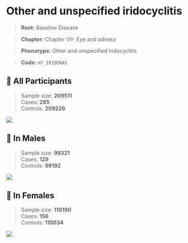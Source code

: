 # Other and unspecified iridocyclitis

> **Root:** Baseline Disease  

> **Chapter:** Chapter VII- Eye and adnexa  

> **Phenotype:** Other and unspecified iridocyclitis  

> **Code:** `H7_IRIDONAS`

## 🧪 All Participants  
> Sample size: **209511**  
> Cases: **285**  
> Controls: **209226**
<img src="/Disease/Figures/ALL/Incidence/H7_IRIDONAS.png"/>
<CsvTable src="/Disease/Data/ALL/Incidence/COX_H7_IRIDONAS.csv" label="🔍 View full results" />

## 👨 In Males  
> Sample size: **99321**  
> Cases: **129**  
> Controls: **99192**
<img src="/Disease/Figures/Male/Incidence/H7_IRIDONAS.png"/>
<CsvTable src="/Disease/Data/Male/Incidence/COX_H7_IRIDONAS.csv" label="🔍 View full results" />

## 👩 In Females  
> Sample size: **110190**  
> Cases: **156**  
> Controls: **110034**
<img src="/Disease/Figures/Female/Incidence/H7_IRIDONAS.png"/>
<CsvTable src="/Disease/Data/Female/Incidence/COX_H7_IRIDONAS.csv" label="🔍 View full results" />
